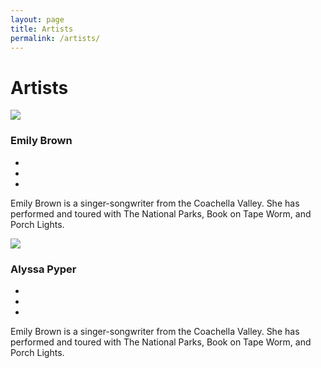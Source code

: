 ```yaml
---
layout: page
title: Artists
permalink: /artists/
---
```

<h1 class="h1">Artists</h1>

<div class="row">
  	<div class="columns four">
  		<div class="artist">
			<img class="artist-photo" src="{{ "images/artist-photos/emily-brown.png" | relative_url }}">
			<h3 class="h3 artist-name">Emily Brown</h3>
			<ul class="social-links inline-list">
				<li><a class="fa fa-instagram" href="http://www.instagram.com/emilybrownmusic"></a></li>
				<li><a class="fa fa-facebook" href="http://www.instagram.com/emilybrownmusic"></a></li>
				<li><a class="fa fa-twitter" href="http://www.instagram.com/emilybrownmusic"></a></li>
			</ul>
			<div class="bio">
				<p class="small">Emily Brown is a singer-songwriter from the Coachella Valley. She has performed and toured with The National Parks, Book on Tape Worm, and Porch Lights.</p>
			</div>
		</div>
      	</div>
      	<div class="columns four">
  		<div class="artist">
			<img class="artist-photo" src="{{ "images/artist-photos/alyssa-pyper.png" | relative_url }}">
			<h3 class="h3 artist-name">Alyssa Pyper</h3>
			<ul class="social-links inline-list">
				<li><a class="fa fa-instagram" href="http://www.instagram.com/emilybrownmusic"></a></li>
				<li><a class="fa fa-facebook" href="http://www.instagram.com/emilybrownmusic"></a></li>
				<li><a class="fa fa-twitter" href="http://www.instagram.com/emilybrownmusic"></a></li>
			</ul>
			<div class="bio">
				<p class="small">Emily Brown is a singer-songwriter from the Coachella Valley. She has performed and toured with The National Parks, Book on Tape Worm, and Porch Lights.</p>
			</div>
		</div>
      	</div>
</div>
